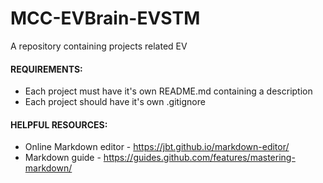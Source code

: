 # MCC-EVBrain-EVSTM
A repository containing projects related EV

#### REQUIREMENTS:
* Each project must have it's own README.md containing a description
* Each project should have it's own .gitignore 


#### HELPFUL RESOURCES:
* Online Markdown editor - https://jbt.github.io/markdown-editor/
* Markdown guide - https://guides.github.com/features/mastering-markdown/

